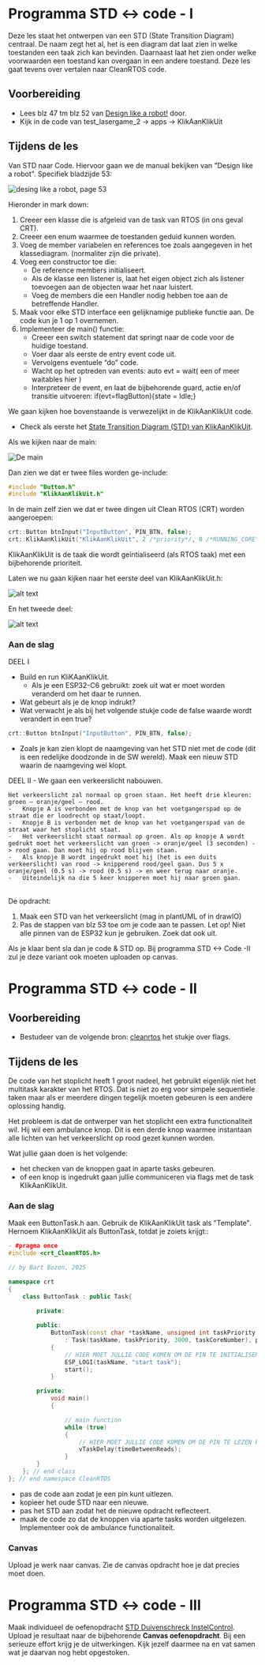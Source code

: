 # Programma STD <-> code - I

Deze les staat het ontwerpen van een STD (State Transition Diagram) centraal. De naam zegt het al, het is een diagram dat laat zien in welke toestanden een taak zich kan bevinden. Daarnaast laat het zien onder welke voorwaarden een toestand kan overgaan in een andere toestand. Deze les gaat tevens over vertalen naar CleanRTOS code.

## Voorbereiding

- Lees blz 47 tm blz 52 van [Design like a robot!](../../onderwijsmateriaal/readers/Design%20Like%20a%20Robot!.pdf) door.
- Kijk in de code van test_lasergame_2 -> apps -> KlikAanKlikUit

## Tijdens de les

Van STD naar Code. Hiervoor gaan we de manual bekijken van "Design like a robot". Specifiek bladzijde 53:  

![desing like a robot, page 53](image.png)

Hieronder in mark down:
1. Creeer een klasse die is afgeleid van de task van RTOS (in ons geval CRT).
2. Creeer een enum waarmee de toestanden geduid kunnen worden.
3. Voeg de member variabelen en references toe zoals aangegeven in het klassediagram.
(normaliter zijn die private).
4. Voeg een constructor toe die:
   -  De reference members initialiseert.
   -  Als de klasse een listener is, laat het eigen object zich als listener toevoegen aan de
objecten waar het naar luistert.
   -  Voeg de members die een Handler nodig hebben toe aan de betreffende Handler.
5. Maak voor elke STD interface een gelijknamige publieke functie aan. De code kun je 1 op 1
overnemen.
6. Implementeer de main() functie:
   - Creeer een switch statement dat springt naar de code voor de huidige toestand.
    - Voer daar als eerste de entry event code uit.
    - Vervolgens eventuele “do” code.
    - Wacht op het optreden van events:
auto evt = wait( een of meer waitables hier )
    - Interpreteer de event, en laat de bijbehorende guard, actie en/of transitie uitvoeren:
if(evt=flagButton){state = Idle;}

We gaan kijken hoe bovenstaande is verwezelijkt in de KlikAanKlikUit code. 
- Check als eerste het [State Transition Diagram (STD) van KlikAanKlikUit](../../onderwijsmateriaal/opdrachten/oefenopdrachten/std-klik-aan-klik-uit/KlikAan-KlikUit-1.png).

Als we kijken naar de main: 

![De main](image-1.png)

Dan zien we dat er twee files worden ge-include: 
```c++
#include "Button.h"
#include "KlikAanKlikUit.h"
```

In de main zelf zien we dat er twee dingen uit Clean RTOS (CRT) worden aangeroepen: 
```c++
crt::Button btnInput("InputButton", PIN_BTN, false);
crt::KlikAanKlikUit("KlikAanKlikUit", 2 /*priority*/, 0 /*RUNNING_CORE*/, PIN_LED, (crt::Button*)&btnInput);
```
KlikAanKlikUit is de taak die wordt geintialiseerd (als RTOS taak) met een bijbehorende prioriteit. 

Laten we nu gaan kijken naar het eerste deel van KlikAanKlikUit.h:

![alt text](image-4.png)

En het tweede deel:

![alt text](image-5.png)


### Aan de slag
DEEL I
-  Build en run KliKAanKlikUit.
   - Als je een ESP32-C6 gebruikt: zoek uit wat er moet worden veranderd om het daar te runnen.
- Wat gebeurt als je de knop indrukt?
- Wat verwacht je als bij het volgende stukje code de false waarde wordt verandert in een true?
```c++
crt::Button btnInput("InputButton", PIN_BTN, false);
```
- Zoals je kan zien klopt de naamgeving van het STD niet met de code (dit is een redelijke doodzonde in de SW wereld). Maak een nieuw STD waarin de naamgeving wel klopt. 
  

DEEL II - We gaan een verkeerslicht nabouwen. <br>

```
Het verkeerslicht zal normaal op groen staan. Het heeft drie kleuren: groen – oranje/geel – rood. 
- 	Knopje A is verbonden met de knop van het voetgangerspad op de straat die er loodrecht op staat/loopt.
- 	Knopje B is verbonden met de knop van het voetgangerspad van de straat waar het stoplicht staat.
- 	Het verkeerslicht staat normaal op groen. Als op knopje A wordt gedrukt moet het verkeerslicht van groen -> oranje/geel (3 seconden) -> rood gaan. Dan moet hij op rood blijven staan.
- 	Als knopje B wordt ingedrukt moet hij (het is een duits verkeerslicht) van rood -> knipperend rood/geel gaan. Dus 5 x oranje/geel (0.5 s) -> rood (0.5 s) -> en weer terug naar oranje.
- 	Uiteindelijk na die 5 keer knipperen moet hij naar groen gaan. 
``` 

<br>
De opdracht:   

1) Maak een STD van het verkeerslicht (mag in plantUML of in drawIO)  
2) Pas de stappen van blz 53 toe om je code aan te passen. Let op! Niet alle pinnen van de ESP32 kun je gebruiken. Zoek dat ook uit.  

Als je klaar bent sla dan je code & STD op. Bij programma STD <-> Code -II zul je deze variant ook moeten uploaden op canvas.


# Programma STD <-> code - II

## Voorbereiding

- Bestudeer van de volgende bron: [cleanrtos](../../infrastructuur/CleanRTOS/README.md) het stukje over flags. 

## Tijdens de les
De code van het stoplicht heeft 1 groot nadeel, het gebruikt eigenlijk niet het multitask karakter van het RTOS. Dat is niet zo erg voor simpele sequentiele taken maar als er meerdere dingen tegelijk moeten gebeuren is een andere oplossing handig.

Het probleem is dat de ontwerper van het stoplicht een extra functionaliteit wil. Hij wil een ambulance knop. Dit is een derde knop waarmee instantaan alle lichten van het verkeerslicht op rood gezet kunnen worden. 

Wat jullie gaan doen is het volgende:
- het checken van de knoppen gaat in aparte tasks gebeuren.
- of een knop is ingedrukt gaan jullie communiceren via flags met de task KlikAanKlikUit. 
  
### Aan de slag
  
Maak een ButtonTask.h aan. Gebruik de KlikAanKlikUit task als "Template". Hernoem KlikAanKlikUit als ButtonTask, totdat je zoiets krijgt::
```c++
- #pragma once
#include <crt_CleanRTOS.h>

// by Bart Bozon, 2025

namespace crt
{
	class ButtonTask : public Task{
		
		private:

		public:
			ButtonTask(const char *taskName, unsigned int taskPriority, unsigned int taskCoreNumber, const uint8_t pinButton, int timeBetweenReads)
				: Task(taskName, taskPriority, 3000, taskCoreNumber), pinButton(pinButton), timeBetweenReads(timeBetweenReads)
			{
                // HIER MOET JULLIE CODE KOMEN OM DE PIN TE INITIALISEREN
				ESP_LOGI(taskName, "start task");
				start();
			}

		private:
			void main()
			{

				// main function
				while (true)
				{
                    // HIER MOET JULLIE CODE KOMEN OM DE PIN TE LEZEN EN DE FLAG TE ZETTEN
					vTaskDelay(timeBetweenReads);
				}
		}
	}; // end class 
}; // end namespace CleanRTOS
```

- pas de code aan zodat je een pin kunt uitlezen.
- kopieer het oude STD naar een nieuwe.
- pas het STD aan zodat het de nieuwe opdracht reflecteert.
- maak de code zo dat de knoppen via aparte tasks worden uitgelezen. Implementeer ook de ambulance functionaliteit. 

### Canvas
Upload je werk naar canvas. Zie de canvas opdracht hoe je dat precies moet doen.

# Programma STD <-> code - III

Maak individueel de oefenopdracht [STD Duivenschreck InstelControl](../../onderwijsmateriaal/opdrachten/oefenopdrachten/std-duivenschreck-instelcontrol/std-duivenschreck-instelcontrol.md). Upload je resultaat naar de bijbehorende **Canvas oefenopdracht**. Bij een serieuze effort krijg je de uitwerkingen. Kijk jezelf daarmee na en vat samen wat je daarvan nog hebt opgestoken.

